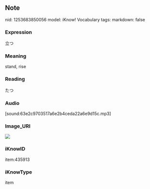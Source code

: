 ## Note
nid: 1253683850056
model: iKnow! Vocabulary
tags: 
markdown: false

### Expression
立つ

### Meaning
stand, rise

### Reading
たつ

### Audio
[sound:63e2c9703517a6e2b4ceda22a6e9d15c.mp3]

### Image_URI
<img src="bad8115cd3024db807205cf65cfb0838.jpg">

### iKnowID
item:435913

### iKnowType
item
